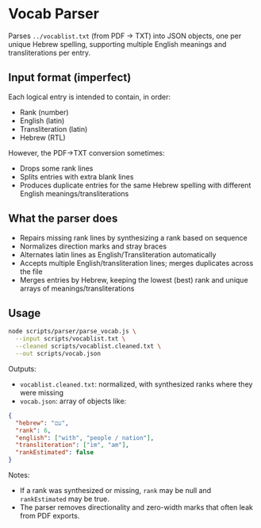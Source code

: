 # Vocab Parser

Parses `../vocablist.txt` (from PDF → TXT) into JSON objects, one per unique Hebrew spelling, supporting multiple English meanings and transliterations per entry.

## Input format (imperfect)
Each logical entry is intended to contain, in order:
- Rank (number)
- English (latin)
- Transliteration (latin)
- Hebrew (RTL)

However, the PDF→TXT conversion sometimes:
- Drops some rank lines
- Splits entries with extra blank lines
- Produces duplicate entries for the same Hebrew spelling with different English meanings/transliterations

## What the parser does
- Repairs missing rank lines by synthesizing a rank based on sequence
- Normalizes direction marks and stray braces
- Alternates latin lines as English/Transliteration automatically
- Accepts multiple English/transliteration lines; merges duplicates across the file
- Merges entries by Hebrew, keeping the lowest (best) rank and unique arrays of meanings/transliterations

## Usage
```bash
node scripts/parser/parse_vocab.js \
  --input scripts/vocablist.txt \
  --cleaned scripts/vocablist.cleaned.txt \
  --out scripts/vocab.json
```

Outputs:
- `vocablist.cleaned.txt`: normalized, with synthesized ranks where they were missing
- `vocab.json`: array of objects like:
```json
{
  "hebrew": "עם",
  "rank": 6,
  "english": ["with", "people / nation"],
  "transliteration": ["im", "am"],
  "rankEstimated": false
}
```

Notes:
- If a rank was synthesized or missing, `rank` may be null and `rankEstimated` may be true.
- The parser removes directionality and zero-width marks that often leak from PDF exports.
